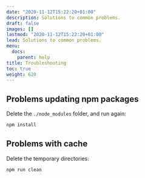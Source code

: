 ```yaml
---
date: "2020-11-12T15:22:20+01:00"
description: Solutions to common problems.
draft: false
images: []
lastmod: "2020-11-12T15:22:20+01:00"
lead: Solutions to common problems.
menu:
  docs:
    parent: help
title: Troubleshooting
toc: true
weight: 620
---
```


## Problems updating npm packages

Delete the `./node_modules` folder, and run again:

```bash
npm install
```

## Problems with cache

Delete the temporary directories:

```bash
npm run clean
```
